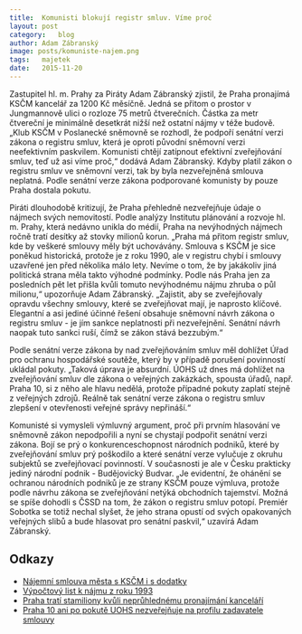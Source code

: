 ```yaml
---
title:	Komunisti blokují registr smluv. Víme proč
layout:	post
category:	blog
author:	Adam Zábranský
image: posts/komuniste-najem.png
tags:	majetek
date:	2015-11-20
---
```


Zastupitel hl. m. Prahy za Piráty Adam Zábranský zjistil, že Praha pronajímá KSČM kancelář za 1200 Kč měsíčně. Jedná se přitom o prostor v Jungmannově ulici o rozloze 75 metrů čtverečních. Částka za metr čtvereční je minimálně desetkrát nižší než ostatní nájmy v téže budově. „Klub KSČM v Poslanecké sněmovně se rozhodl, že podpoří senátní verzi zákona o registru smluv, která je oproti původní sněmovní verzi neefektivním paskvilem. Komunisti chtějí zatípnout efektivní zveřejňování smluv, teď už asi víme proč,“ dodává Adam Zábranský. Kdyby platil zákon o registru smluv ve sněmovní verzi, tak by byla nezveřejněná smlouva neplatná. Podle senátní verze zákona podporované komunisty by pouze Praha dostala pokutu.

Piráti dlouhodobě kritizují, že Praha přehledně nezveřejňuje údaje o nájmech svých nemovitostí. Podle analýzy Institutu plánování a rozvoje hl. m. Prahy, která nedávno unikla do médií, Praha na nevýhodných nájmech ročně tratí desítky až stovky milionů korun. „Praha má přitom registr smluv, kde by veškeré smlouvy měly být uchovávány. Smlouva s KSČM je sice poněkud historická, protože je z roku 1990, ale v registru chybí i smlouvy uzavřené jen před několika málo lety. Nevíme o tom, že by jakákoliv jiná politická strana měla takto výhodné podmínky. Podle nás Praha jen za posledních pět let přišla kvůli tomuto nevýhodnému nájmu zhruba o půl milionu,“ upozorňuje Adam Zábranský. „Zajistit, aby se zveřejňovaly opravdu všechny smlouvy, které se zveřejňovat mají, je naprosto klíčové. Elegantní a asi jediné účinné řešení obsahuje sněmovní návrh zákona o registru smluv - je jím sankce neplatnosti při nezveřejnění. Senátní návrh naopak tuto sankci ruší, čímž se zákon stává bezzubým.“

Podle senátní verze zákona by nad zveřejňováním smluv měl dohlížet Úřad pro ochranu hospodářské soutěže, který by v případě porušení povinností ukládal pokuty. „Taková úprava je absurdní. ÚOHS už dnes má dohlížet na zveřejňování smluv dle zákona o veřejných zakázkách, spousta úřadů, např. Praha 10, si z něho ale hlavu nedělá, protože případné pokuty zaplatí stejně z veřejných zdrojů. Reálně tak senátní verze zákona o registru smluv zlepšení v otevřenosti veřejné správy nepřináší.“

Komunisté si vymysleli výmluvný argument, proč při prvním hlasování ve sněmovně zákon nepodpořili a nyní se chystají podpořit senátní verzi zákona. Bojí se prý o konkurenceschopnost národních podniků, které by zveřejňování smluv prý poškodilo a které senátní verze vylučuje z okruhu subjektů se zveřejňovací povinností. V současnosti je ale v Česku prakticky jediný národní podnik - Budějovický Budvar. „Je evidentní, že ohánění se ochranou národních podniků je ze strany KSČM pouze výmluva, protože podle návrhu zákona se zveřejňování netýká obchodních tajemství. Možná se spíše dohodli s ČSSD na tom, že zákon o registru smluv potopí. Premiér Sobotka se totiž nechal slyšet, že jeho strana opustí od svých opakovaných veřejných slibů a bude hlasovat pro senátní paskvil,“ uzavírá Adam Zábranský.

Odkazy
------------------------
- [Nájemní smlouva města s KSČM i s dodatky](https://github.com/pirati-cz/KlubPraha/raw/master/spisy/2015/208-najemni-smlouva-kscm/2-odpoved/smlouva-s-dodatky.pdf)
- [Výpočtový list k nájmu z roku 1993](https://github.com/pirati-cz/KlubPraha/raw/master/spisy/2015/208-najemni-smlouva-kscm/2-odpoved/vypoctovy-list-od-roku-93.pdf)
- [Praha tratí stamiliony kvůli neprůhlednému pronajímání kanceláří](https://praha.pirati.cz/nevyhodne-najmy.html)
- [Praha 10 ani po pokutě UOHS nezveřejňuje na profilu zadavatele smlouvy](http://www.bezkorupce.cz/blog/2014/07/22/praha-10-ani-po-pokute-uohs-nezverejnuje-na-profilu-zadavatele-smlouvy/)

